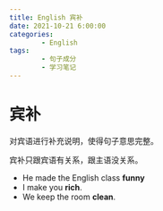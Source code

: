 ```yaml
---
title: English 宾补
date: 2021-10-21 6:00:00
categories:
        - English
tags:
        - 句子成分
        - 学习笔记
---
```


# 宾补

对宾语进行补充说明，使得句子意思完整。

宾补只跟宾语有关系，跟主语没关系。

- He made the English class **funny**
- I make you **rich**.
- We keep the room **clean**.
